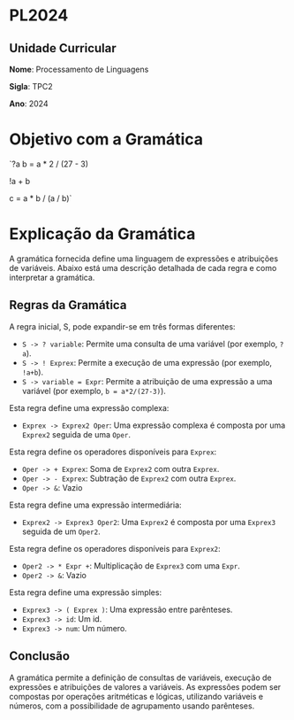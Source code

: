 # PL2024

## Unidade Curricular

**Nome**: Processamento de Linguagens

**Sigla**: TPC2

**Ano**: 2024

# Objetivo com a Gramática

`?a
b = a * 2 / (27 - 3)

!a + b

c = a * b / (a / b)`


# Explicação da Gramática

A gramática fornecida define uma linguagem de expressões e atribuições de variáveis. Abaixo está uma descrição detalhada de cada regra e como interpretar a gramática.

## Regras da Gramática

A regra inicial, S, pode expandir-se em três formas diferentes:
- `S -> ? variable`: Permite uma consulta de uma variável (por exemplo, `?a`).
- `S -> ! Exprex`: Permite a execução de uma expressão (por exemplo, `!a+b`).
- `S -> variable = Expr`: Permite a atribuição de uma expressão a uma variável (por exemplo, `b = a*2/(27-3)`).

Esta regra define uma expressão complexa:
- `Exprex -> Exprex2 Oper`: Uma expressão complexa é composta por uma `Exprex2` seguida de uma `Oper`.

Esta regra define os operadores disponíveis para `Exprex`:
- `Oper -> + Exprex`: Soma de `Exprex2` com outra `Exprex`.
- `Oper -> - Exprex`: Subtração de `Exprex2` com outra `Exprex`.
- `Oper -> &`: Vazio

Esta regra define uma expressão intermediária:
- `Exprex2 -> Exprex3 Oper2`: Uma `Exprex2` é composta por uma `Exprex3` seguida de um `Oper2`.

Esta regra define os operadores disponíveis para `Exprex2`:
- `Oper2 -> * Expr +`: Multiplicação de `Exprex3` com uma `Expr`.
- `Oper2 -> &`: Vazio

Esta regra define uma expressão simples:
- `Exprex3 -> ( Exprex )`: Uma expressão entre parênteses.
- `Exprex3 -> id`: Um id.
- `Exprex3 -> num`: Um número.

## Conclusão

A gramática permite a definição de consultas de variáveis, execução de expressões e atribuições de valores a variáveis. As expressões podem ser compostas por operações aritméticas e lógicas, utilizando variáveis e números, com a possibilidade de agrupamento usando parênteses.
